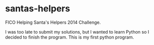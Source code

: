 santas-helpers
==============

FICO Helping Santa's Helpers 2014 Challenge.

I was too late to submit my solutions, but I wanted to learn Python so I decided to finish the program. This is my first python program.
